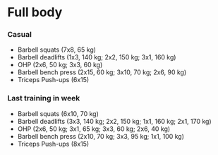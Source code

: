 # Full body
### Casual
* Barbell squats (7x8, 65 kg)
* Barbell deadlifts (1x3, 140 kg; 2x2, 150 kg; 3x1, 160 kg)
* OHP (2x6, 50 kg; 3x3, 60 kg)
* Barbell bench press (2x15, 60 kg; 3x10, 70 kg; 2x6, 90 kg)
* Triceps Push-ups (6x15)

### Last training in week
* Barbell squats (6x10, 70 kg)
* Barbell deadlifts (3x3, 140 kg; 2x2, 150 kg; 1x1, 160 kg; 2x1, 170 kg)
* OHP (2x6, 50 kg; 3x1, 65 kg; 3x3, 60 kg; 2x6, 40 kg)
* Barbell bench press (2x10, 70 kg; 3x3, 95 kg; 1x1, 100 kg)
* Triceps Push-ups (8x15)
